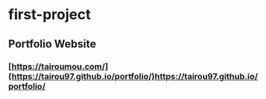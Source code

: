 # first-project
## Portfolio Website
### [https://tairoumou.com/](https://tairou97.github.io/portfolio/)https://tairou97.github.io/portfolio/



